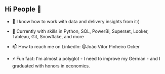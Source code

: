 ## Hi People 👋


- 🔭 I know how to work with data and delivery insights from it:)
 
- 🌱 Currently with skills in Python, SQL, PowerBi, Superset, Looker, Tableau, Git, Snowflake, and more

- 📫 How to reach me on LinkedIn: @João Vitor Pinheiro Ocker

- ⚡ Fun fact: I'm almost a polyglot - I need to improve my German - and I graduated with honors in economics.

